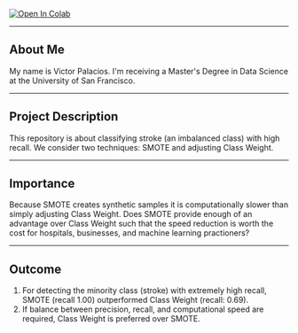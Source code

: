 [![Open In Colab](https://colab.research.google.com/assets/colab-badge.svg)](https://colab.research.google.com/github/Victor-Palacios/Using_Pipeline/blob/Master/smote_and_stroke.ipynb)

----
About Me
----

My name is Victor Palacios. I'm receiving a Master's Degree in Data Science at the University of San Francisco.

----
Project Description
----

This repository is about classifying stroke (an imbalanced class) with high recall. We consider two techniques: SMOTE and adjusting Class Weight.

----
Importance
----

Because SMOTE creates synthetic samples it is computationally slower than simply adjusting Class Weight. Does SMOTE provide enough of an advantage over Class Weight such that the speed reduction is worth the cost for hospitals, businesses, and machine learning practioners?

----
Outcome
----

1. For detecting the minority class (stroke) with extremely high recall, SMOTE (recall 1.00) outperformed Class Weight (recall: 0.69).
1. If balance between precision, recall, and computational speed are required, Class Weight is preferred over SMOTE.
